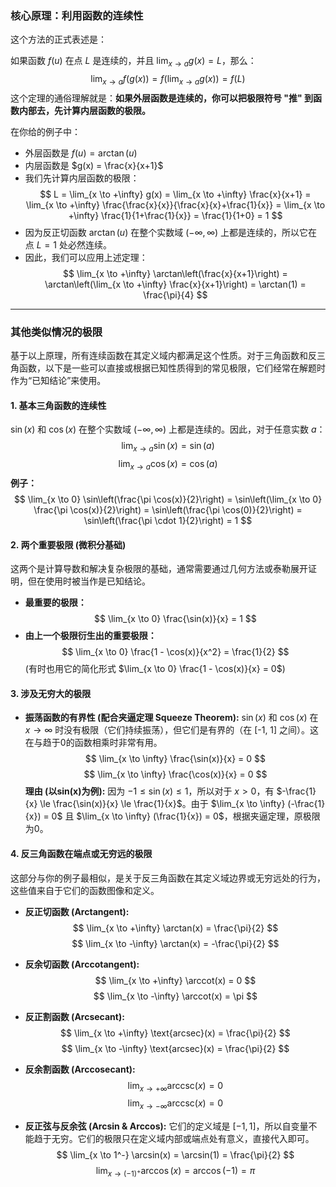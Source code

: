 ### 核心原理：利用函数的连续性

这个方法的正式表述是：

如果函数 $f(u)$ 在点 $L$ 是连续的，并且 $\lim_{x \to a} g(x) = L$，那么：
$$
\lim_{x \to a} f(g(x)) = f\left(\lim_{x \to a} g(x)\right) = f(L)
$$
这个定理的通俗理解就是：**如果外层函数是连续的，你可以把极限符号 "推" 到函数内部去，先计算内层函数的极限。**

在你给的例子中：
*   外层函数是 $f(u) = \arctan(u)$
*   内层函数是 $g(x) = \frac{x}{x+1}$
*   我们先计算内层函数的极限：
    $$
    L = \lim_{x \to +\infty} g(x) = \lim_{x \to +\infty} \frac{x}{x+1} = \lim_{x \to +\infty} \frac{\frac{x}{x}}{\frac{x}{x}+\frac{1}{x}} = \lim_{x \to +\infty} \frac{1}{1+\frac{1}{x}} = \frac{1}{1+0} = 1
    $$
*   因为反正切函数 $\arctan(u)$ 在整个实数域 $(-\infty, \infty)$ 上都是连续的，所以它在点 $L=1$ 处必然连续。
*   因此，我们可以应用上述定理：
    $$
    \lim_{x \to +\infty} \arctan\left(\frac{x}{x+1}\right) = \arctan\left(\lim_{x \to +\infty} \frac{x}{x+1}\right) = \arctan(1) = \frac{\pi}{4}
    $$

---

### 其他类似情况的极限

基于以上原理，所有连续函数在其定义域内都满足这个性质。对于三角函数和反三角函数，以下是一些可以直接或根据已知性质得到的常见极限，它们经常在解题时作为“已知结论”来使用。

#### 1. 基本三角函数的连续性

$\sin(x)$ 和 $\cos(x)$ 在整个实数域 $(-\infty, \infty)$ 上都是连续的。因此，对于任意实数 $a$：
$$
\lim_{x \to a} \sin(x) = \sin(a)
$$
$$
\lim_{x \to a} \cos(x) = \cos(a)
$$
**例子：**
$$
\lim_{x \to 0} \sin\left(\frac{\pi \cos(x)}{2}\right) = \sin\left(\lim_{x \to 0} \frac{\pi \cos(x)}{2}\right) = \sin\left(\frac{\pi \cos(0)}{2}\right) = \sin\left(\frac{\pi \cdot 1}{2}\right) = 1
$$

#### 2. 两个重要极限 (微积分基础)

这两个是计算导数和解决复杂极限的基础，通常需要通过几何方法或泰勒展开证明，但在使用时被当作是已知结论。

*   **最重要的极限：**
    $$
    \lim_{x \to 0} \frac{\sin(x)}{x} = 1
    $$
*   **由上一个极限衍生出的重要极限：**
    $$
    \lim_{x \to 0} \frac{1 - \cos(x)}{x^2} = \frac{1}{2}
    $$
    (有时也用它的简化形式 $\lim_{x \to 0} \frac{1 - \cos(x)}{x} = 0$)

#### 3. 涉及无穷大的极限

*   **振荡函数的有界性 (配合夹逼定理 Squeeze Theorem):**
    $\sin(x)$ 和 $\cos(x)$ 在 $x \to \infty$ 时没有极限（它们持续振荡），但它们是有界的（在 [-1, 1] 之间）。这在与趋于0的函数相乘时非常有用。
    $$
    \lim_{x \to \infty} \frac{\sin(x)}{x} = 0
    $$
    $$
    \lim_{x \to \infty} \frac{\cos(x)}{x} = 0
    $$
    **理由 (以sin(x)为例):** 因为 $-1 \le \sin(x) \le 1$，所以对于 $x > 0$，有 $-\frac{1}{x} \le \frac{\sin(x)}{x} \le \frac{1}{x}$。由于 $\lim_{x \to \infty} (-\frac{1}{x}) = 0$ 且 $\lim_{x \to \infty} (\frac{1}{x}) = 0$，根据夹逼定理，原极限为0。

#### 4. 反三角函数在端点或无穷远的极限

这部分与你的例子最相似，是关于反三角函数在其定义域边界或无穷远处的行为，这些值来自于它们的函数图像和定义。

*   **反正切函数 (Arctangent):**
    $$
    \lim_{x \to +\infty} \arctan(x) = \frac{\pi}{2}
    $$
    $$
    \lim_{x \to -\infty} \arctan(x) = -\frac{\pi}{2}
    $$

*   **反余切函数 (Arccotangent):**
    $$
    \lim_{x \to +\infty} \arccot(x) = 0
    $$
    $$
    \lim_{x \to -\infty} \arccot(x) = \pi
    $$

*   **反正割函数 (Arcsecant):**
    $$
    \lim_{x \to +\infty} \text{arcsec}(x) = \frac{\pi}{2}
    $$
    $$
    \lim_{x \to -\infty} \text{arcsec}(x) = \frac{\pi}{2}
    $$

*   **反余割函数 (Arccosecant):**
    $$
    \lim_{x \to +\infty} \text{arccsc}(x) = 0
    $$
    $$
    \lim_{x \to -\infty} \text{arccsc}(x) = 0
    $$

*   **反正弦与反余弦 (Arcsin & Arccos):**
    它们的定义域是 $[-1, 1]$，所以自变量不能趋于无穷。它们的极限只在定义域内部或端点处有意义，直接代入即可。
    $$
    \lim_{x \to 1^-} \arcsin(x) = \arcsin(1) = \frac{\pi}{2}
    $$
    $$
    \lim_{x \to (-1)^+} \arccos(x) = \arccos(-1) = \pi
    $$
